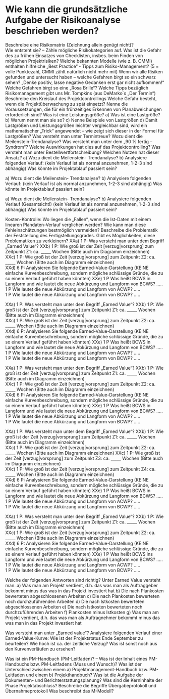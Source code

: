 # Wie kann die grundsätzliche Aufgabe der Risikoanalyse beschrieben werden?



Beschreibe eine Risikomatrix (Zeichnung allein genügt nicht)?  
Wie entsteht sie?
–	Zähle mögliche Risikokategorien auf.
Was ist die Gefahr des zu frühen Einsatzes von Checklisten, insbes. beim Finden von möglichen Projektrisiken?
Welche bekannten Modelle (wie z. B. CMMI) enthalten hilfreiche „Best Practice“ - Tipps zum Risiko-Management? (5 = volle Punktezahl, CMMI zählt natürlich nicht mehr mit)
Wenn wir alle Risiken gefunden und untersucht haben – welche Gefahren birgt so ein schwarz sehen?
„Denke positiv, lasse negative Gedanken erst gar nicht aufkommen!“ Welche Gefahren  birgt so eine „Rosa Brille“?
Welche Tipps bezüglich Risikomanagement gibt uns Mr. Tompkins (aus DeMarko`s  „Der Termin“)
Beschreibe den Kreislauf des Projektcontrollings
Welche Gefahr besteht, wenn die Projektüberwachung zu spät einsetzt?
Nenne die Voraussetzungen, die für ein frühzeitiges Erkennen von Planabweichungen erforderlich sind?
Was ist eine Leistungsgröße?
a) Was ist eine Lastgröße?  b) Warum nennt man sie so?  c) Nenne Beispiele von Lastgrößen  d) Damit Lastgrößen und Leistungsgrößen leichter vergleichbar sind, wird ein mathematischer „Trick“ angewendet – wie zeigt sich dieser in der Formel für Lastgrößen?
Was versteht man unter Termintreue?
Wozu dient die Meilenstein-Trendanalyse?
Was versteht man unter dem „90 % fertig – Syndrom“? Welche Auswirkungen hat dies auf das Projektcontrolling?
Was versteht man unter Bestellwertfortschreibung? Welchen Nutzen hat dieser Ansatz?
a) Wozu dient die Meilenstein- Trendanalyse?
b) Analysiere folgenden Verlauf:
(kein Verlauf ist als normal anzunehmen, 1-2-3 sind abhängig)
Was könnte im Projektablauf passiert sein?
	
a) Wozu dient die Meilenstein- Trendanalyse?
b) Analysiere folgenden Verlauf:
(kein Verlauf ist als normal anzunehmen, 1-2-3 sind abhängig)
Was könnte im Projektablauf passiert sein?
	
a) Wozu dient die Meilenstein- Trendanalyse?
b) Analysiere folgenden Verlauf (Gesamtsicht!) 
(kein Verlauf ist als normal anzunehmen, 1-2-3 sind abhängig)
Was könnte im Projektablauf passiert sein?


Kosten-Kontrolle:
Wo liegen die „Fallen“, wenn die Ist-Daten mit einem linearen Plandaten-Verlauf verglichen werden?
Wie kann man diese Fehleinschätzungen bestmöglich vermeiden?
Beschreibe die Problematik der Feststellung des Fertigstellungsgrades. 
Gibt es Möglichkeiten, diese Problematiken zu verkleinern?
XXa)  1 P:  Was versteht man unter dem Begriff „Earned Value“?
XXb)  1 P:  Wie groß ist der Zeit [verzug|vorsprung] zum Zeitpunkt Z1: 
      ca. _____ Wochen   (Bitte auch im Diagramm einzeichnen)  
XXc)  1 P:  Wie groß ist der Zeit [verzug|vorsprung] zum Zeitpunkt Z2: 
      ca. _____ Wochen   (Bitte auch im Diagramm einzeichnen)     
XXd)  6 P:  Analysieren Sie folgende Earned-Value-Darstellung (KEINE einfache Kurvenbeschreibung, sondern mögliche schlüssige Gründe, die zu so einem Verlauf  geführt haben könnten)
XXe)   1 P Was heißt BCWS in Langform und wie lautet die neue Abkürzung und Langform von BCWS?  …..                  1 P Wie lautet die neue Abkürzung und Langform von ACWP?  …..  
            1 P Wie lautet die neue Abkürzung und Langform von BCWP?  …..  

 

XXa)  1 P:  Was versteht man unter dem Begriff „Earned Value“?
XXb)  1 P:  Wie groß ist der Zeit [verzug|vorsprung] zum Zeitpunkt Z1: 
      ca. _____ Wochen   (Bitte auch im Diagramm einzeichnen)  
XXc)  1 P:  Wie groß ist der Zeit [verzug|vorsprung] zum Zeitpunkt Z2: 
      ca. _____ Wochen   (Bitte auch im Diagramm einzeichnen)     
XXd)  6 P:  Analysieren Sie folgende Earned-Value-Darstellung (KEINE einfache Kurvenbeschreibung, sondern mögliche schlüssige Gründe, die zu so einem Verlauf  geführt haben könnten)
XXe)   1 P Was heißt BCWS in Langform und wie lautet die neue Abkürzung und Langform von BCWS?  …..                  1 P Wie lautet die neue Abkürzung und Langform von ACWP?  …..  
            1 P Wie lautet die neue Abkürzung und Langform von BCWP?  …..  
 


XXa)  1 P:  Was versteht man unter dem Begriff „Earned Value“?
XXb)  1 P:  Wie groß ist der Zeit [verzug|vorsprung] zum Zeitpunkt Z1: 
      ca. _____ Wochen   (Bitte auch im Diagramm einzeichnen)  
XXc)  1 P:  Wie groß ist der Zeit [verzug|vorsprung] zum Zeitpunkt Z2: 
      ca. _____ Wochen   (Bitte auch im Diagramm einzeichnen)     
XXd)  6 P:  Analysieren Sie folgende Earned-Value-Darstellung (KEINE einfache Kurvenbeschreibung, sondern mögliche schlüssige Gründe, die zu so einem Verlauf  geführt haben könnten)
XXe)   1 P Was heißt BCWS in Langform und wie lautet die neue Abkürzung und Langform von BCWS?  …..                  1 P Wie lautet die neue Abkürzung und Langform von ACWP?  …..  
            1 P Wie lautet die neue Abkürzung und Langform von BCWP?  …..  

 

XXa)  1 P:  Was versteht man unter dem Begriff „Earned Value“?
XXb)  1 P:  Wie groß ist der Zeit [verzug|vorsprung] zum Zeitpunkt Z1: 
      ca. _____ Wochen   (Bitte auch im Diagramm einzeichnen)  
XXc)  1 P:  Wie groß ist der Zeit [verzug|vorsprung] zum Zeitpunkt Z2: 
      ca. _____ Wochen   (Bitte auch im Diagramm einzeichnen) 
XXc)  1 P:  Wie groß ist der Zeit [verzug|vorsprung] zum Zeitpunkt Z3: 
      ca. _____ Wochen   (Bitte auch im Diagramm einzeichnen)     
XXc)  1 P:  Wie groß ist der Zeit [verzug|vorsprung] zum Zeitpunkt Z4: 
      ca. _____ Wochen   (Bitte auch im Diagramm einzeichnen)     
XXd)  6 P:  Analysieren Sie folgende Earned-Value-Darstellung (KEINE einfache Kurvenbeschreibung, sondern mögliche schlüssige Gründe, die zu so einem Verlauf  geführt haben könnten)
XXe)   1 P Was heißt BCWS in Langform und wie lautet die neue Abkürzung und Langform von BCWS?  …..                  1 P Wie lautet die neue Abkürzung und Langform von ACWP?  …..  
            1 P Wie lautet die neue Abkürzung und Langform von BCWP?  …..  

 

XXa)  1 P:  Was versteht man unter dem Begriff „Earned Value“?
XXb)  1 P:  Wie groß ist der Zeit [verzug|vorsprung] zum Zeitpunkt Z1: 
      ca. _____ Wochen   (Bitte auch im Diagramm einzeichnen)  
XXc)  1 P:  Wie groß ist der Zeit [verzug|vorsprung] zum Zeitpunkt Z2: 
      ca. _____ Wochen   (Bitte auch im Diagramm einzeichnen)     
XXd)  6 P:  Analysieren Sie folgende Earned-Value-Darstellung (KEINE einfache Kurvenbeschreibung, sondern mögliche schlüssige Gründe, die zu so einem Verlauf  geführt haben könnten)
XXe)   1 P Was heißt BCWS ins Langform und wie lautet die neue Abkürzung und Langform von BCWS?  …..                  1 P Wie lautet die neue Abkürzung und Langform von ACWP?  …..  
            1 P Wie lautet die neue Abkürzung und Langform von BCWP?  …..  

 


Welche der folgenden Antworten sind richtig? 
Unter Earned Value versteht man:
a)	Was man am Projekt verdient, d.h. das was man als Auftraggeber bekommt minus das was in das Projekt investiert hat
b)	Die nach Plankosten bewerteten abgeschlossenen Arbeiten
c)	Die nach Plankosten bewerteten noch durchzuführenden Arbeiten
d)	Die nach Istkosten bewerteten abgeschlossenen Arbeiten
e)	Die nach Istkosten bewerteten noch durchzuführenden Arbeiten
f)	Plankosten minus Istkosten
g)	Was man am Projekt verdient, d.h. das was man als Auftragnehmer bekommt minus das was man  in das Projekt investiert  hat

Was versteht man unter „Earned value“?
Analysiere folgenden Verlauf einer Earned-Value-Kurve:
Wie ist der Projektstatus Ende September zu beurteilen?
Wie hoch ist ca. der zeitliche Verzug?
Was ist sonst noch aus den Kurvenverläufen zu ersehen?
 
 

Was ist ein PM-Handbuch (PM-Leitfaden)?
–	Was ist der Inhalt eines PM-Handbuchs bzw. PM-Leitfadens (Muss und Wunsch)?
Was ist der Unterschied zwischen einem a) Projektmanagement-Handbuch bzw. PM-Leitfaden und einem b) Projekthandbuch?
Was ist die Aufgabe der Dokumenten- und Berichterstattungsplanung?
Was sind die Kerninhalte der Phase Projektabschluss?
Beschreibe die Begriffe Übergabeprotokoll und Übernahmeprotokoll
Was beschreibt das M-Modell?

